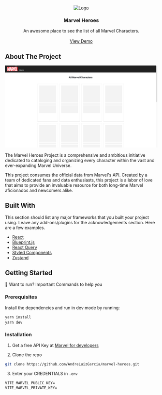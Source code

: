 <br/>
<p align="center">
  <a href="https://github.com//Marvel Heroes">
    <img src="https://upload.wikimedia.org/wikipedia/commons/b/b9/Marvel_Logo.svg" alt="Logo" width="80" height="80">
  </a>

  <h3 align="center">Marvel Heroes</h3>

  <p align="center">
    An awesome place to see the list of all Marvel Characters.
    <br/>
    <br/>
    <a href="https://marvel-heroes-tawny-six.vercel.app/">View Demo</a>
  </p>
</p>



## About The Project

![Screen Shot](https://github.com/AndreLuizGarcia/marvel-heroes/blob/main/.blob/marvel-heroes-homepage.gif?raw=true)

The Marvel Heroes Project is a comprehensive and ambitious initiative dedicated to cataloging and organizing every character within the vast and ever-expanding Marvel Universe. 

This project consumes the official data from Marvel's API.
Created by a team of dedicated fans and data enthusiasts, this project is a labor of love that aims to provide an invaluable resource for both long-time Marvel aficionados and newcomers alike.

## Built With

This section should list any major frameworks that you built your project using. Leave any add-ons/plugins for the acknowledgements section. Here are a few examples.

* [React](https://react.dev/)
* [Blueprint.js](https://blueprintjs.com/)
* [React Query](https://tanstack.com/query/latest)
* [Styled Components](https://styled-components.com/)
* [Zustand](https://zustand-demo.pmnd.rs/)

## Getting Started

🚀 Want to run? Important Commands to help you

### Prerequisites

Install the dependencies and run in dev mode by running:
```sh
yarn install
yarn dev
```



### Installation

1. Get a free API Key at [Marvel for developers](https://developer.marvel.com/)

2. Clone the repo

```sh
git clone https://github.com/AndreLuizGarcia/marvel-heroes.git
```

3. Enter your CREDENTIALS in `.env`

```JS
VITE_MARVEL_PUBLIC_KEY=
VITE_MARVEL_PRIVATE_KEY=
```
